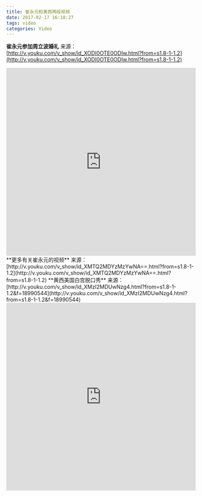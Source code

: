 ```yaml
---
title: 崔永元和黄西两段视频
date: 2017-02-17 16:18:27
tags: video
categories: Video
---
```

**崔永元参加周立波婚礼**
来源：[http://v.youku.com/v_show/id_XODI0OTE0ODIw.html?from=s1.8-1-1.2](http://v.youku.com/v_show/id_XODI0OTE0ODIw.html?from=s1.8-1-1.2)
<!--more-->
<iframe height=500 width=100% src="http://player.youku.com/embed/XODI0OTE0ODIw" frameborder=0 allowfullscreen></iframe> 
**更多有关崔永元的视频**
来源：[http://v.youku.com/v_show/id_XMTQ2MDYzMzYwNA==.html?from=s1.8-1-1.2](http://v.youku.com/v_show/id_XMTQ2MDYzMzYwNA==.html?from=s1.8-1-1.2)
**黄西美国白宫脱口秀**
来源：[http://v.youku.com/v_show/id_XMzI2MDUwNzg4.html?from=s1.8-1-1.2&f=18990544](http://v.youku.com/v_show/id_XMzI2MDUwNzg4.html?from=s1.8-1-1.2&f=18990544)
<iframe height=500 width=100% src="http://player.youku.com/embed/XMzI2MDUwNzg4" frameborder=0 allowfullscreen></iframe> 

